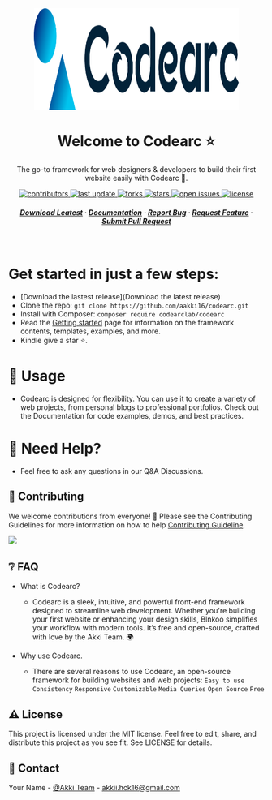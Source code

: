 <div align="center">
  <img src="logo.svg" alt="logo" width="80%" height="200" />
  <h1>Welcome to Codearc ⭐</h1>
  <p>
    The go-to framework for web designers & developers to build their first website easily with Codearc 🌱.
  </p>
  
<!-- Badges -->
<p>
  <a href="https://github.com/codearclab/codearc/graphs/contributors">
    <img src="https://img.shields.io/github/contributors/codearclab/codearc" alt="contributors"/>
  </a>
  <a href="">
    <img src="https://img.shields.io/github/last-commit/codearclab/codearc" alt="last update"/>
  </a>
  <a href="https://github.com/codearclab/codearclab/network/members">
    <img src="https://img.shields.io/github/forks/codearclab/codearc" alt="forks"/>
  </a>
  <a href="https://github.com/codearclab/codearclab/stargazers">
    <img src="https://img.shields.io/github/stars/codearclab/codearc" alt="stars"/>
  </a>
  <a href="https://github.com/codearclab/codearc/issues/">
    <img src="https://img.shields.io/github/issues/codearclab/codearc" alt="open issues"/>
  </a>
  <a href="https://github.com/codearclab/codearc/blob/master/LICENSE">
    <img src="https://img.shields.io/github/license/codearc/codearc.svg" alt="license" />
  </a>
</p>
   
<h5>
    <a href="https://github.com/codearclab//">Download Leatest</a>
  <span> · </span>
    <a href="https://getcodearc.vercel.app">Documentation</a>
  <span> · </span>
    <a href="https://github.com/codearclab/codearc/issues/">Report Bug</a>
  <span> · </span>
    <a href="https://github.com/codearclab/codearclab/issues/">Request Feature</a>
  <span> · </span>
    <a href="https://github.com/codearclab/codearclab/pullrequest/">Submit Pull Request</a>
</h5>
</div>

<br />

# Get started in just a few steps:

- [Download the lastest release](Download the latest release)
- Clone the repo: ```git clone https://github.com/aakki16/codearc.git```
- Install with Composer: ```composer require codearclab/codearc```
- Read the [Getting started](https://getcodearc.vercel.app) page for information on the framework contents, templates, examples, and more.
- Kindle give a star ⭐.

# 📖 Usage

- Codearc is designed for flexibility. You can use it to create a variety of web projects, from personal blogs to professional portfolios.
Check out the Documentation for code examples, demos, and best practices.

# 🤔 Need Help?

- Feel free to ask any questions in our Q&A Discussions.

<!-- Contributing -->
## :wave: Contributing

We welcome contributions from everyone! 🎉 Please see the Contributing Guidelines for more information on how to help [Contributing Guideline](./.github/CONTRIBUTING.md).

<a href="https://github.com/codearclab/codearc/graphs/contributors">
  <img src="https://contrib.rocks/image?repo=codearclab/codearc" />
</a>

<!-- FAQ -->
## :grey_question: FAQ

- What is Codearc?

  + Codearc is a sleek, intuitive, and powerful front-end framework designed to streamline web development. Whether you're building your first website or enhancing your design skills, Blnkoo simplifies your workflow with modern tools. It’s free and open-source, crafted with love by the Akki Team. 🌍

- Why use Codearc.

  + There are several reasons to use Codearc, an open-source framework for building websites and web projects: ```Easy to use``` ```Consistency``` ```Responsive``` ```Customizable``` ```Media Queries``` ```Open Source``` ```Free```


<!-- License -->
## :warning: License

This project is licensed under the MIT license. Feel free to edit, share, and distribute this project as you see fit. See LICENSE for details.

<!-- Contact -->
## :handshake: Contact

Your Name - [@Akki Team](https://twitter.com/) - akkii.hck16@gmail.com
